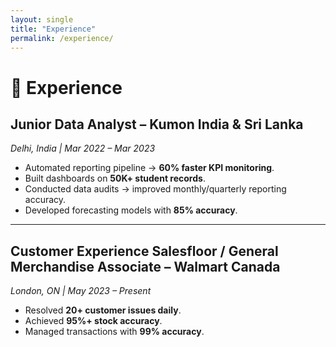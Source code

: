 ```yaml
---
layout: single
title: "Experience"
permalink: /experience/
---
```


# 💼 Experience

## Junior Data Analyst – Kumon India & Sri Lanka  
*Delhi, India | Mar 2022 – Mar 2023*  
- Automated reporting pipeline → **60% faster KPI monitoring**.  
- Built dashboards on **50K+ student records**.  
- Conducted data audits → improved monthly/quarterly reporting accuracy.  
- Developed forecasting models with **85% accuracy**.  

---

## Customer Experience Salesfloor / General Merchandise Associate – Walmart Canada  
*London, ON | May 2023 – Present*  
- Resolved **20+ customer issues daily**.  
- Achieved **95%+ stock accuracy**.  
- Managed transactions with **99% accuracy**.
